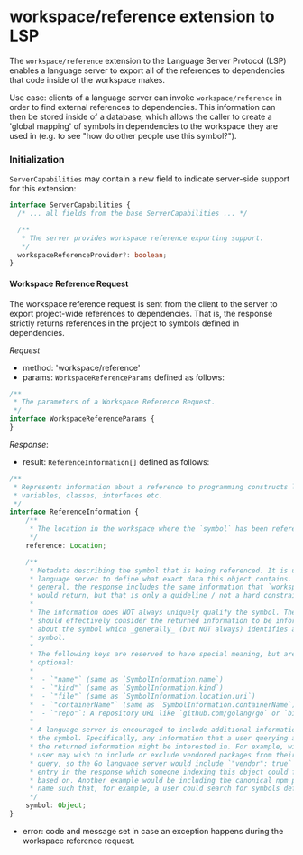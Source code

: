 # workspace/reference extension to LSP

The `workspace/reference` extension to the Language Server Protocol (LSP) enables a language server to export all of the references to dependencies that code inside of the workspace makes.

Use case: clients of a language server can invoke `workspace/reference` in order to find external references to dependencies. This information can then be stored inside of a database, which allows the caller to create a 'global mapping' of symbols in dependencies to the workspace they are used in (e.g. to see "how do other people use this symbol?").

### Initialization

`ServerCapabilities` may contain a new field to indicate server-side support for this extension:

```typescript
interface ServerCapabilities {
  /* ... all fields from the base ServerCapabilities ... */

  /**
   * The server provides workspace reference exporting support.
   */
  workspaceReferenceProvider?: boolean;
}
```

#### Workspace Reference Request

The workspace reference request is sent from the client to the server to export project-wide references to dependencies. That is, the response strictly returns references in the project to symbols defined in dependencies.

_Request_
* method: 'workspace/reference'
* params: `WorkspaceReferenceParams` defined as follows:
```typescript
/**
 * The parameters of a Workspace Reference Request.
 */
interface WorkspaceReferenceParams {
}
```

_Response_:
* result: `ReferenceInformation[]` defined as follows:
```typescript
/**
 * Represents information about a reference to programming constructs like
 * variables, classes, interfaces etc.
 */
interface ReferenceInformation {
	/**
	 * The location in the workspace where the `symbol` has been referenced.
	 */
	reference: Location;

	/**
	 * Metadata describing the symbol that is being referenced. It is up to the
	 * language server to define what exact data this object contains. In
	 * general, the response includes the same information that `workspace/symbol`
	 * would return, but that is only a guideline / not a hard constraint.
	 *
	 * The information does NOT always uniquely qualify the symbol. The caller
	 * should effectively consider the returned information to be information
	 * about the symbol which _generally_ (but NOT always) identifies a single
	 * symbol.
	 *
	 * The following keys are reserved to have special meaning, but are entirely
	 * optional:
	 *
	 * 	- `"name"` (same as `SymbolInformation.name`)
	 * 	- `"kind"` (same as `SymbolInformation.kind`)
	 * 	- `"file"` (same as `SymbolInformation.location.uri`)
	 * 	- `"containerName"` (same as `SymbolInformation.containerName`)
	 * 	- `"repo"`: A repository URI like `github.com/golang/go` or `bitbucket.org/jespern/django-piston`
	 *
	 * A language server is encouraged to include additional information about
	 * the symbol. Specifically, any information that a user querying against
	 * the returned information might be interested in. For example, with Go, a
	 * user may wish to include or exclude vendored packages from their search
	 * query, so the Go language server would include `"vendor": true` or `"vendor": false`
	 * entry in the response which someone indexing this object could filter
	 * based on. Another example would be including the canonical npm package
	 * name such that, for example, a user could search for symbols defined in `"npm": "react"`.
	 */
	symbol: Object;
}
```
* error: code and message set in case an exception happens during the workspace reference request.
